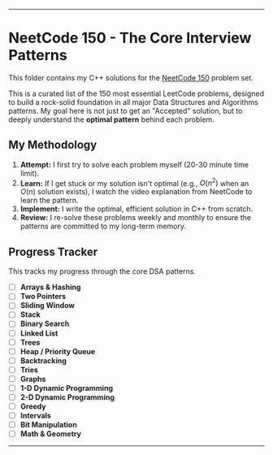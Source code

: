 
---

# NeetCode 150 - The Core Interview Patterns

This folder contains my C++ solutions for the [NeetCode 150](https://neetcode.io/practice) problem set.

This is a curated list of the 150 most essential LeetCode problems, designed to build a rock-solid foundation in all major Data Structures and Algorithms patterns. My goal here is not just to get an "Accepted" solution, but to deeply understand the **optimal pattern** behind each problem.

## My Methodology

1.  **Attempt:** I first try to solve each problem myself (20-30 minute time limit).
2.  **Learn:** If I get stuck or my solution isn't optimal (e.g., $O(n^2)$ when an $O(n)$ solution exists), I watch the video explanation from NeetCode to learn the pattern.
3.  **Implement:** I write the optimal, efficient solution in C++ from scratch.
4.  **Review:** I re-solve these problems weekly and monthly to ensure the patterns are committed to my long-term memory.

## Progress Tracker

This tracks my progress through the core DSA patterns.

* [ ] **Arrays & Hashing**
* [ ] **Two Pointers**
* [ ] **Sliding Window**
* [ ] **Stack**
* [ ] **Binary Search**
* [ ] **Linked List**
* [ ] **Trees**
* [ ] **Heap / Priority Queue**
* [ ] **Backtracking**
* [ ] **Tries**
* [ ] **Graphs**
* [ ] **1-D Dynamic Programming**
* [ ] **2-D Dynamic Programming**
* [ ] **Greedy**
* [ ] **Intervals**
* [ ] **Bit Manipulation**
* [ ] **Math & Geometry**

---
